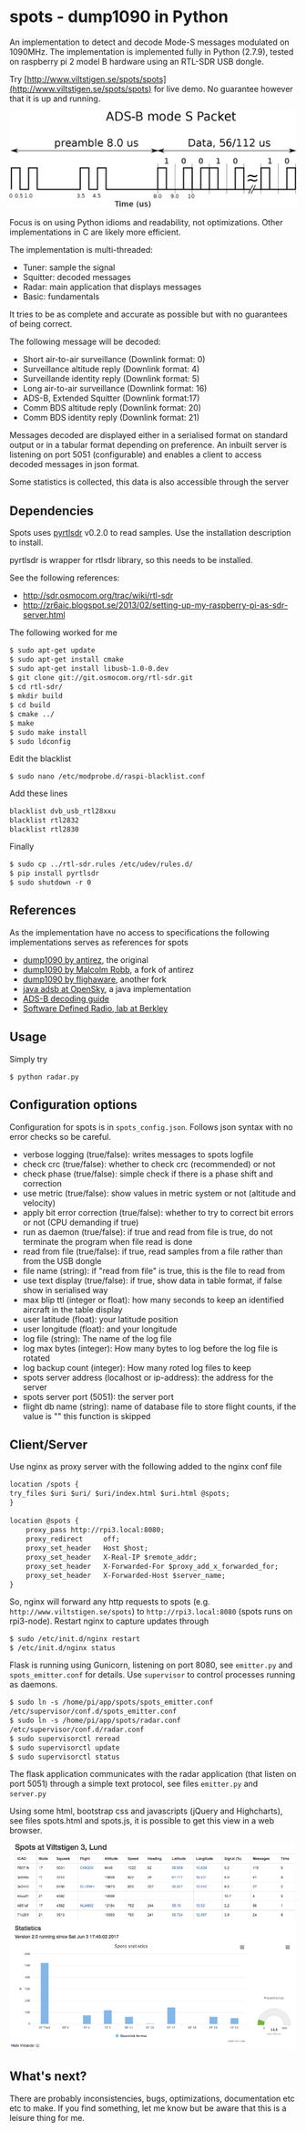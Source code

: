 # spots - dump1090 in Python

An implementation to detect and decode Mode-S messages modulated on 1090MHz.
The implementation is implemented fully in Python (2.7.9), tested on raspberry pi 2 model B hardware using an 
RTL-SDR USB dongle.

Try [http://www.viltstigen.se/spots/spots](http://www.viltstigen.se/spots/spots) for live demo. 
No guarantee however that it is up and running.

![preamble](adsb-packet.png)

Focus is on using Python idioms and readability, not optimizations.
Other implementations in C are likely more efficient.

The implementation is multi-threaded:
* Tuner: sample the signal
* Squitter: decoded messages
* Radar: main application that displays messages
* Basic: fundamentals

It tries to be as complete and accurate as possible but with no guarantees of being correct.

The following message will be decoded:

* Short air-to-air surveillance (Downlink format: 0)
* Surveillance altitude reply (Downlink format: 4)
* Surveillande identity reply (Downlink format: 5)
* Long air-to-air surveillance (Downlink format: 16)
* ADS-B, Extended Squitter (Downlink format:17)
* Comm BDS altitude reply (Downlink format: 20)
* Comm BDS identity reply (Downlink format: 21)

Messages decoded are displayed either in a serialised format on standard output
or in a tabular format depending on preference. An inbuilt server is listening on port 5051 (configurable) and
enables a client to access decoded messages in json format.

Some statistics is collected, this data is also accessible through the server

## Dependencies

Spots uses [pyrtlsdr](https://github.com/roger-/pyrtlsdr) v0.2.0 to read samples. 
Use the installation description to install.

pyrtlsdr is wrapper for rtlsdr library, so this needs to be installed.

See the following references:

* http://sdr.osmocom.org/trac/wiki/rtl-sdr
* http://zr6aic.blogspot.se/2013/02/setting-up-my-raspberry-pi-as-sdr-server.html

The following worked for me

    $ sudo apt-get update
    $ sudo apt-get install cmake
    $ sudo apt-get install libusb-1.0-0.dev
    $ git clone git://git.osmocom.org/rtl-sdr.git
    $ cd rtl-sdr/
    $ mkdir build
    $ cd build
    $ cmake ../
    $ make
    $ sudo make install
    $ sudo ldconfig

Edit the blacklist
 
    $ sudo nano /etc/modprobe.d/raspi-blacklist.conf

Add these lines

    blacklist dvb_usb_rtl28xxu
    blacklist rtl2832
    blacklist rtl2830

Finally

    $ sudo cp ../rtl-sdr.rules /etc/udev/rules.d/
    $ pip install pyrtlsdr
    $ sudo shutdown -r 0


## References

As the implementation have no access to specifications the following implementations serves
as references for spots

* [dump1090 by antirez](https://github.com/antirez/dump1090), the original
* [dump1090 by Malcolm Robb](https://github.com/MalcolmRobb/dump1090), a fork of antirez
* [dump1090 by flighaware](https://github.com/flightaware/dump1090), another fork
* [java adsb at OpenSky](https://github.com/openskynetwork/java-adsb), a java implementation
* [ADS-B decoding guide](http://adsb-decode-guide.readthedocs.io/en/latest/index.html)
* [Software Defined Radio, lab at Berkley](http://inst.eecs.berkeley.edu/~ee123/sp15/lab/lab2/lab2-TimeDomain-SDR.html)

## Usage

Simply try

    $ python radar.py

## Configuration options

Configuration for spots is in `spots_config.json`. Follows json syntax with no error checks so be careful.

* verbose logging (true/false): writes messages to spots logfile
* check crc (true/false): whether to check crc (recommended) or not
* check phase (true/false): simple check if there is a phase shift and correction
* use metric (true/false): show values in metric system or not (altitude and velocity)
* apply bit error correction (true/false): whether to try to correct bit errors or not (CPU demanding if true)
* run as daemon (true/false): if true and read from file is true, do not terminate the program when file read is done 
* read from file (true/false): if true, read samples from a file rather than from the USB dongle
* file name (string): if "read from file" is true, this is the file to read from
* use text display (true/false): if true, show data in table format, if false show in serialised way
* max blip ttl (integer or float): how many seconds to keep an identified aircraft in the table display
* user latitude (float): your latitude position
* user longitude (float): and your longitude
* log file (string): The name of the log file
* log max bytes (integer): How many bytes to log before the log file is rotated
* log backup count (integer): How many roted log files to keep
* spots server address (localhost or ip-address): the address for the server
* spots server port (5051): the server port
* flight db name (string): name of database file to store flight counts, if the value is "" this function is skipped

## Client/Server

Use nginx as proxy server with the following added to the nginx conf file

    location /spots {
    try_files $uri $uri/ $uri/index.html $uri.html @spots;
    }

    location @spots {
        proxy_pass http://rpi3.local:8080;
        proxy_redirect     off;
        proxy_set_header   Host $host;
        proxy_set_header   X-Real-IP $remote_addr;
        proxy_set_header   X-Forwarded-For $proxy_add_x_forwarded_for;
        proxy_set_header   X-Forwarded-Host $server_name;
    }

So, nginx will forward any http requests to spots (e.g. `http://www.viltstigen.se/spots`) to 
`http://rpi3.local:8080` (spots runs on rpi3-node). Restart nginx to capture updates through

    $ sudo /etc/init.d/nginx restart
    $ /etc/init.d/nginx status

Flask is running using Gunicorn, listening on port 8080, see `emitter.py` and `spots_emitter.conf` for details.
Use `supervisor` to control processes running as daemons.

    $ sudo ln -s /home/pi/app/spots/spots_emitter.conf /etc/supervisor/conf.d/spots_emitter.conf
    $ sudo ln -s /home/pi/app/spots/radar.conf /etc/supervisor/conf.d/radar.conf
    $ sudo supervisorctl reread
    $ sudo supervisorctl update
    $ sudo supervisorctl status
    
The flask application communicates with the radar application (that listen on port 5051) through a simple text
protocol, see files `emitter.py` and `server.py`

Using some html, bootstrap css and javascripts (jQuery and Highcharts), see files spots.html and spots.js, it is
possible to get this view in a web browser.

![preamble](spots.png)

## What's next?

There are probably inconsistencies, bugs, optimizations, documentation etc etc to make.
If you find something, let me know but be aware that this is a leisure thing for me.
